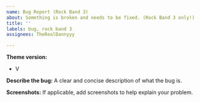 ```yaml
---
name: Bug Report (Rock Band 3)
about: Something is broken and needs to be fixed. (Rock Band 3 only!)
title: ''
labels: bug, rock band 3
assignees: TheRealDannyyy

---
```


**Theme version:** <!-- (Option menu in the bottom-left.) -->
 - V

**Describe the bug:**
A clear and concise description of what the bug is.

**Screenshots:**
If applicable, add screenshots to help explain your problem.
